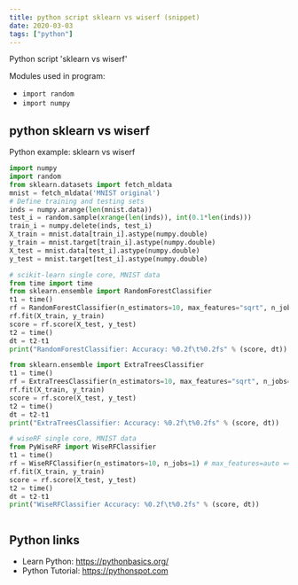 ```yaml
---
title: python script sklearn vs wiserf (snippet)
date: 2020-03-03
tags: ["python"]
---
```

Python script 'sklearn vs wiserf'


Modules used in program: 
* `import random`
* `import numpy`

## python sklearn vs wiserf

Python example: sklearn vs wiserf

```python
import numpy
import random
from sklearn.datasets import fetch_mldata
mnist = fetch_mldata('MNIST original')
# Define training and testing sets
inds = numpy.arange(len(mnist.data))
test_i = random.sample(xrange(len(inds)), int(0.1*len(inds)))
train_i = numpy.delete(inds, test_i)
X_train = mnist.data[train_i].astype(numpy.double)
y_train = mnist.target[train_i].astype(numpy.double)
X_test = mnist.data[test_i].astype(numpy.double)
y_test = mnist.target[test_i].astype(numpy.double)

# scikit-learn single core, MNIST data
from time import time
from sklearn.ensemble import RandomForestClassifier
t1 = time()
rf = RandomForestClassifier(n_estimators=10, max_features="sqrt", n_jobs=1)
rf.fit(X_train, y_train)
score = rf.score(X_test, y_test)
t2 = time()
dt = t2-t1
print("RandomForestClassifier: Accuracy: %0.2f\t%0.2fs" % (score, dt))

from sklearn.ensemble import ExtraTreesClassifier
t1 = time()
rf = ExtraTreesClassifier(n_estimators=10, max_features="sqrt", n_jobs=1)
rf.fit(X_train, y_train)
score = rf.score(X_test, y_test)
t2 = time()
dt = t2-t1
print("ExtraTreesClassifier: Accuracy: %0.2f\t%0.2fs" % (score, dt))

# wiseRF single core, MNIST data
from PyWiseRF import WiseRFClassifier
t1 = time()
rf = WiseRFClassifier(n_estimators=10, n_jobs=1) # max_features=auto == sqrt
rf.fit(X_train, y_train)
score = rf.score(X_test, y_test)
t2 = time()
dt = t2-t1
print("WiseRFClassifier Accuracy: %0.2f\t%0.2fs" % (score, dt))



```

## Python links

- Learn Python: https://pythonbasics.org/
- Python Tutorial: https://pythonspot.com
